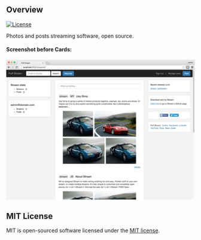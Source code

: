 ## Overview

[![License](https://poser.pugx.org/laravel/framework/license.svg)](https://packagist.org/packages/laravel/framework)

Photos and posts streaming software, open source.

#### Screenshot before Cards:
![alt text](screenshots/stream-v2.0.0.jpg "Stream software")

## MIT License
MIT is open-sourced software licensed under the [MIT license](http://opensource.org/licenses/MIT).